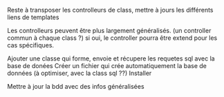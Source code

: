 Reste à transposer les controlleurs de class, mettre à jours les différents liens de templates

Les controlleurs peuvent être plus largement généralisés. (un controller commun à chaque class ?)
si oui, le controller pourra être extend pour les cas spécifiques.

Ajouter une classe qui forme, envoie et récupere les requetes sql avec la base de donées
Créer un fichier qui crée automatiquement la base de données (à optimiser, avec la class sql ??)
Installer

Mettre à jour la bdd avec des infos généralisées